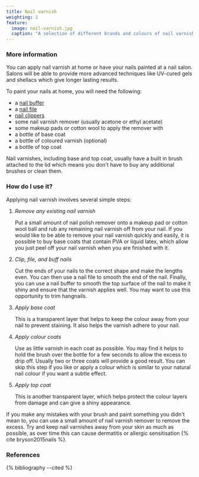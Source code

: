 ```yaml
---
title: Nail varnish
weighting: 1
feature:
  image: nail-varnish.jpg
  caption: "A selection of different brands and colours of nail varnish"
---
```


### More information

You can apply nail varnish at home or have your nails painted at a nail salon. Salons will be able to provide more advanced techniques like UV-cured gels and shellacs which give longer lasting results.

To paint your nails at home, you will need the following:

- a [nail buffer](https://en.wikipedia.org/wiki/Nail_buffing)
- a [nail file](https://en.wikipedia.org/wiki/Nail_file)
- [nail clippers](https://en.wikipedia.org/wiki/Nail_clipper)
- some nail varnish remover (usually acetone or ethyl acetate)
- some makeup pads or cotton wool to apply the remover with
- a bottle of base coat
- a bottle of coloured varnish (optional)
- a bottle of top coat

Nail varnishes, including base and top coat, usually have a built in brush attached to the lid which means you don't have to buy any additional brushes or clean them.

### How do I use it?

Applying nail varnish involves several simple steps:

1. *Remove any existing nail varnish*

	Put a small amount of nail polish remover onto a makeup pad or cotton wool ball and rub any remaining nail varnish off from your nail. If you would like to be able to remove your nail varnish quickly and easily, it is possible to buy base coats that contain PVA or liquid latex, which allow you just peel off your nail varnish when you are finished with it.

2. *Clip, file, and buff nails*

	Cut the ends of your nails to the correct shape and make the lengths even. You can then use a nail file to smooth the end of the nail. Finally, you can use a nail buffer to smooth the top surface of the nail to make it shiny and ensure that the varnish applies well. You may want to use this opportunity to trim hangnails.

3. *Apply base coat*

	This is a transparent layer that helps to keep the colour away from your nail to prevent staining. It also helps the varnish adhere to your nail.

4. *Apply colour coats*

	Use as little varnish in each coat as possible. You may find it helps to hold the brush over the bottle for a few seconds to allow the excess to drip off. Usually two or three coats will provide a good result. You can skip this step if you like or apply a colour which is similar to your natural nail colour if you want a subtle effect.

5. *Apply top coat*

	This is another transparent layer, which helps protect the colour layers from damage and can give a shiny appearance.

If you make any mistakes with your brush and paint something you didn't mean to, you can use a small amount of nail varnish remover to remove the excess. Try and keep nail varnishes away from your skin as much as possible, as over time this can cause dermatitis or allergic sensitisation {% cite bryson2015nails %}.

### References

{% bibliography --cited %}
